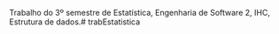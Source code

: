 Trabalho do 3º semestre de Estatística, Engenharia de Software 2, IHC, Estrutura de dados.# trabEstatistica
